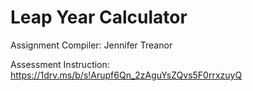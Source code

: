 # ​Leap Year Calculator

Assignment Compiler: Jennifer Treanor

Assessment Instruction:
https://1drv.ms/b/s!Arupf6Qn_2zAguYsZQvs5F0rrxzuyQ
